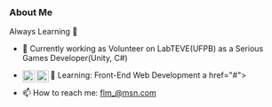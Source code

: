 ### About Me

<!--
**fredleal/fredleal** is a ✨ _special_ ✨ repository because its `README.md` (this file) appears on your GitHub profile.-->

Always Learning :blue_book:

- 🔭 Currently working as Volunteer on LabTEVE(UFPB) as a Serious Games Developer(Unity, C#)
- 🌱 Learning: Front-End Web Development<a href="#"><img align="left" width="22px" src="https://cdn.jsdelivr.net/npm/simple-icons@3.13.0/icons/react.svg"></i></a> a href="#"><img align="left" width="22px"    src="https://cdn.jsdelivr.net/npm/simple-icons@3.13.0/icons/typescript.svg"></i></a>

- 📫 How to reach me: flm_@msn.com
